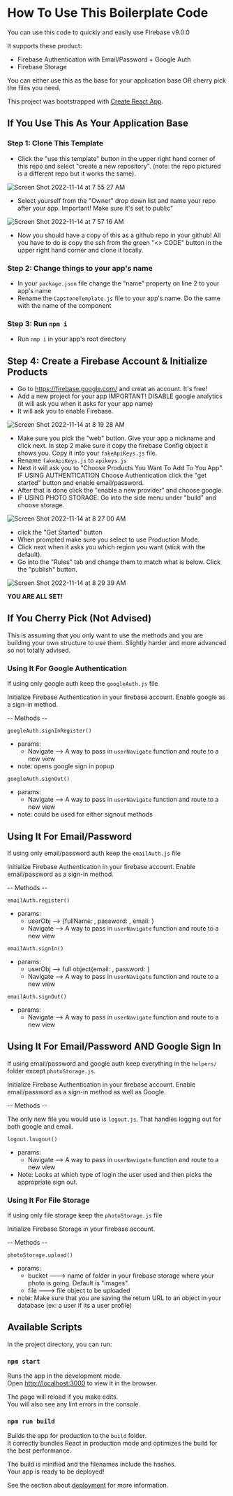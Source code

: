 # How To Use This Boilerplate Code

You can use this code to quickly and easily use Firebase v9.0.0

It supports these product:

- Firebase Authentication with Email/Password + Google Auth
- Firebase Storage

You can either use this as the base for your application base OR cherry pick the files you need.

This project was bootstrapped with [Create React App](https://github.com/facebook/create-react-app).

## If You Use This As Your Application Base

### Step 1: Clone This Template

* Click the "use this template" button in the upper right hand corner of this repo and select "create a new repository". (note: the repo pictured is a different repo but it works the same). 

![Screen Shot 2022-11-14 at 7 55 27 AM](https://user-images.githubusercontent.com/43580474/201677821-fca0834d-2cf9-4465-9488-d6ab755f0ffa.png)

* Select yourself from the "Owner" drop down list and name your repo after your app. Important! Make sure it's set to public"

![Screen Shot 2022-11-14 at 7 57 16 AM](https://user-images.githubusercontent.com/43580474/201678218-8b8b85a8-4e09-4b89-bff0-c01c0aa604d9.png)

* Now you should have a copy of this as a github repo in your github! All you have to do is copy the ssh from the green "<> CODE" button in the upper right hand corner and clone it locally.

### Step 2: Change things to your app's name

* In your `package.json` file change the "name" property on line 2 to your app's name
* Rename the `CapstoneTemplate.js` file to your app's name. Do the same with the name of the component

### Step 3: Run `npm i`

* Run `nmp i` in your app's root directory

## Step 4: Create a Firebase Account & Initialize Products

* Go to https://firebase.google.com/ and creat an account. It's free!
* Add a new project for your app IMPORTANT! DISABLE google analytics (it will ask you when it asks for your app name)
* It will ask you to enable Firebase. 

![Screen Shot 2022-11-14 at 8 19 28 AM](https://user-images.githubusercontent.com/43580474/201683328-4479c1ed-5864-4060-8bbb-857bc273fcf2.png)

* Make sure you pick the "web" button. Give your app a nickname and click next. In step 2 make sure it copy the firebase Config object it shows you. Copy it into your `fakeApiKeys.js` file.
* Rename `fakeApiKeys.js` to `apikeys.js`
* Next it will ask you to "Choose Products You Want To Add To You App". IF USING AUTHENTICATION Choose Authentication click the "get started" button and enable email/password.
* After that is done click the "enable a new provider" and choose google.
* IF USING PHOTO STORAGE: Go into the side menu under "build" and choose storage.

![Screen Shot 2022-11-14 at 8 27 00 AM](https://user-images.githubusercontent.com/43580474/201684975-f62755a7-371a-4b48-a591-e4c1356bbce0.png)

* click the "Get Started" button
* When prompted make sure you select to use Production Mode.
* Click next when it asks you which region you want (stick with the default).
* Go into the "Rules" tab and change them to match what is below. Click the "publish" button.

![Screen Shot 2022-11-14 at 8 29 39 AM](https://user-images.githubusercontent.com/43580474/201685827-48a6b36b-a11a-4c7e-babd-9e4b5d1ac3fd.png)

**YOU ARE ALL SET!**

## If You Cherry Pick (Not Advised)

This is assuming that you only want to use the methods and you are building your own structure to use them. Slightly harder and more advanced so not totally advised.

### Using It For Google Authentication

If using only google auth keep the `googleAuth.js` file

Initialize Firebase Authentication in your firebase account. Enable google as a sign-in method.

-- Methods --

`googleAuth.signInRegister()`

- params: 
  -  Navigate --> A way to pass in `userNavigate` function and route to a new view
- note: opens google sign in popup

`googleAuth.signOut()`

- params: 
  -  Navigate --> A way to pass in `userNavigate` function and route to a new view
- note: could be used for either signout methods

## Using It For Email/Password

If using only email/password auth keep the `emailAuth.js` file

Initialize Firebase Authentication in your firebase account. Enable email/password as a sign-in method.

-- Methods --

`emailAuth.register()`

- params:
  - userObj --> {fullName: , password: , email: }
  - Navigate --> A way to pass in `userNavigate` function and route to a new view

`emailAuth.signIn()`

- params:
  - userObj --> full object{email: , password: }
  - Navigate --> A way to pass in `userNavigate` function and route to a new view

`emailAuth.signOut()`

- params:
  -  Navigate --> A way to pass in `userNavigate` function and route to a new view


## Using It For Email/Password AND Google Sign In

If using email/password and google auth keep everything in the `helpers/` folder except `photoStorage.js`.

Initialize Firebase Authentication in your firebase account. Enable email/password as a sign-in method as well as Google.

-- Methods --

The only new file you would use is `logout.js`. That handles logging out for both google and email.

`logout.lougout()`

- params:
  -  Navigate --> A way to pass in `userNavigate` function and route to a new view
-  Note: Looks at which type of login the user used and then picks the appropriate sign out.

### Using It For File Storage

If using only file storage keep the `photoStorage.js` file

Initialize Firebase Storage in your firebase account.

-- Methods --

`photoStorage.upload()`

- params:
  - bucket ---> name of folder in your firebase storage where your photo is going. Default is "images".
  - file ---> file object to be uploaded
- note: Make sure that you are saving the return URL to an object in your database (ex: a user if its a user profile)

## Available Scripts

In the project directory, you can run:

### `npm start`

Runs the app in the development mode.\
Open [http://localhost:3000](http://localhost:3000) to view it in the browser.

The page will reload if you make edits.\
You will also see any lint errors in the console.

### `npm run build`

Builds the app for production to the `build` folder.\
It correctly bundles React in production mode and optimizes the build for the best performance.

The build is minified and the filenames include the hashes.\
Your app is ready to be deployed!

See the section about [deployment](https://facebook.github.io/create-react-app/docs/deployment) for more information.
